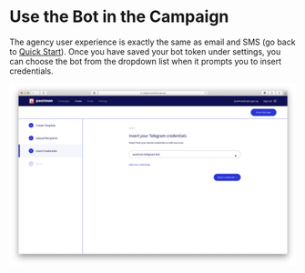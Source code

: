 # Use the Bot in the Campaign

The agency user experience is exactly the same as email and SMS (go back to [Quick Start](https://guide.postman.gov.sg/campaign-guide/quick-start)). Once you have saved your bot token under settings, you can choose the bot from the dropdown list when it prompts you to insert credentials.

![](<../../../.gitbook/assets/Screenshot 2020-07-14 at 3.38.26 PM.png>)

